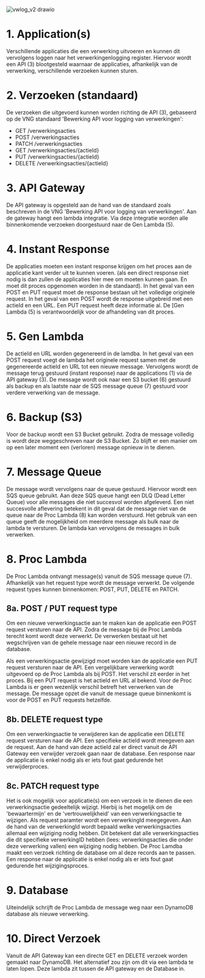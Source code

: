 
![vwlog_v2 drawio](https://github.com/GemeenteNijmegen/verwerkingenlogging/assets/7393481/5c3a991d-70c6-412e-ab21-424ac728306f)

# 1. Application(s)
Verschillende applicaties die een verwerking uitvoeren en kunnen dit vervolgens loggen naar het verwerkingenlogging register. Hiervoor wordt een API (3) blootgesteld waarnaar de applicaties, afhankelijk van de verwerking, verschillende verzoeken kunnen sturen.

# 2. Verzoeken (standaard)
De verzoeken die uitgevoerd kunnen worden richting de API (3), gebaseerd op de VNG standaard 'Bewerking API voor logging van verwerkingen': 
- GET /verwerkingsacties
- POST /verwerkingsacties
- PATCH /verwerkingsacties
- GET /verwerkingsacties/{actieId}
- PUT /verwerkingsacties/{actieId}
- DELETE /verwerkingsacties/{actieId}

# 3. API Gateway
De API gateway is opgesteld aan de hand van de standaard zoals beschreven in de VNG 'Bewerking API voor logging van verwerkingen'. Aan de gateway hangt een lambda integratie. Via deze integratie worden alle binnenkomende verzoeken doorgestuurd naar de Gen Lambda (5).

# 4. Instant Response
De applicaties moeten een instant response krijgen om het proces aan de applicatie kant verder uit te kunnen voeren. (als een direct response niet nodig is dan zullen de applicaties hier mee om moeten kunnen gaan. En moet dit proces opgenomen worden in de standaard). In het geval van een POST en PUT request moet de response bestaan uit het volledige originele request. In het geval van een POST wordt de response uitgebreid met een actieId en een URL. Een PUT request heeft deze informatie al. De [Gen Lambda (5) is verantwoordelijk voor de afhandeling van dit proces.

# 5. Gen Lambda
De actieId en URL worden gegenereerd in de lamdba. In het geval van een POST request voegt de lambda het originele request samen met de gegenereerde actieId en URL tot een nieuwe message. Vervolgens wordt de message terug gestuurd (instant response) naar de applications (1) via de API gateway (3). De message wordt ook naar een S3 bucket (6) gestuurd als backup en als laatste naar de SQS message queue (7) gestuurd voor verdere verwerking van de message.

# 6. Backup (S3)
Voor de backup wordt een S3 Bucket gebruikt. Zodra de message volledig is wordt deze weggeschreven naar de S3 Bucket. Zo blijft er een manier om op een later moment een (verloren) message opnieuw in te dienen.

# 7. Message Queue
De message wordt vervolgens naar de queue gestuurd. Hiervoor wordt een SQS queue gebruikt. Aan deze SQS queue hangt een DLQ (Dead Letter Queue) voor alle messages die niet succesvol worden afgeleverd. Een niet succesvolle aflevering betekent in dit geval dat de message niet van de queue naar de Proc Lambda (8) kan worden verstuurd. Het gebruik van een queue geeft de mogelijkheid om meerdere message als bulk naar de lambda te versturen. De lambda kan vervolgens de messages in bulk verwerken.

# 8. Proc Lambda
De Proc Lambda ontvangt message(s) vanuit de SQS message queue (7). Afhankelijk van het request type wordt de message verwerkt. De volgende request types kunnen binnenkomen: POST, PUT, DELETE en PATCH.

## 8a. POST / PUT request type
Om een nieuwe verwerkingsactie aan te maken kan de applicatie een POST request versturen naar de API. Zodra de message bij de Proc Lambda terecht komt wordt deze verwerkt. De verwerken bestaat uit het wegschrijven van de gehele message naar een nieuwe record in de database.

Als een verwerkingsactie gewijzigd moet worden kan de applicatie een PUT request versturen naar de API. Een vergelijkbare verwerking wordt uitgevoerd op de Proc Lambda als bij POST. Het verschil zit eerder in het proces. Bij een PUT request is het actieId en URL al bekend. Voor de Proc Lambda is er geen wezenlijk verschil betreft het verwerken van de message. De message opzet die vanuit de message queue binnenkomt is voor de POST en PUT requests hetzelfde.

## 8b. DELETE request type
Om een verwerkingsactie te verwijderen kan de applicatie een DELETE request versturen naar de API. Een specifieke actieId wordt meegeven aan de request. Aan de hand van deze actieId zal er direct vanuit de API Gateway een verwijder verzoek gaan naar de database. Een response naar de applicatie is enkel nodig als er iets fout gaat gedurende het verwijderproces.

## 8c. PATCH request type 
Het is ook mogelijk voor applicatie(s) om een verzoek in te dienen die een verwerkingsactie gedeeltelijk wijzigt. Hierbij is het mogelijk om de 'bewaartermijn' en de 'vertrouwelijkheid' van een verwerkingsactie te wijzigen. Als request paramter wordt een verwerkingId meegegeven. Aan de hand van de verwerkingId wordt bepaald welke verwerkingsacties allemaal een wijziging nodig hebben. Dit betekent dat alle verwerkingsacties die dit specifieke verwerkingID hebben (lees: verwerkingsacties die onder deze verwerking vallen) een wijziging nodig hebben. De Proc Lamdba maakt een verzoek richting de database om al deze records aan te passen. Een response naar de applicatie is enkel nodig als er iets fout gaat gedurende het wijzigingsproces.

# 9. Database
Uiteindelijk schrijft de Proc Lambda de message weg naar een DynamoDB database als nieuwe verwerking.

# 10. Direct Verzoek
Vanuit de API Gateway kan een directe GET en DELETE verzoek worden gemaakt naar DynamoDB. Het alternatief zou zijn om dit via een lambda te laten lopen. Deze lambda zit tussen de API gateway en de Database in.
